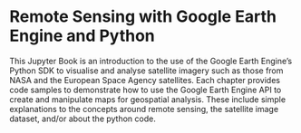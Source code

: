 # Remote Sensing with Google Earth Engine and Python

This Jupyter Book is an introduction to the use of the Google Earth Engine’s Python SDK to visualise and analyse satellite imagery such as those from NASA and the European Space Agency satellites. Each chapter provides code samples to demonstrate how to use the Google Earth Engine API to create and manipulate maps for geospatial analysis. These include simple explanations to the concepts around remote sensing, the satellite image dataset, and/or about the python code.
